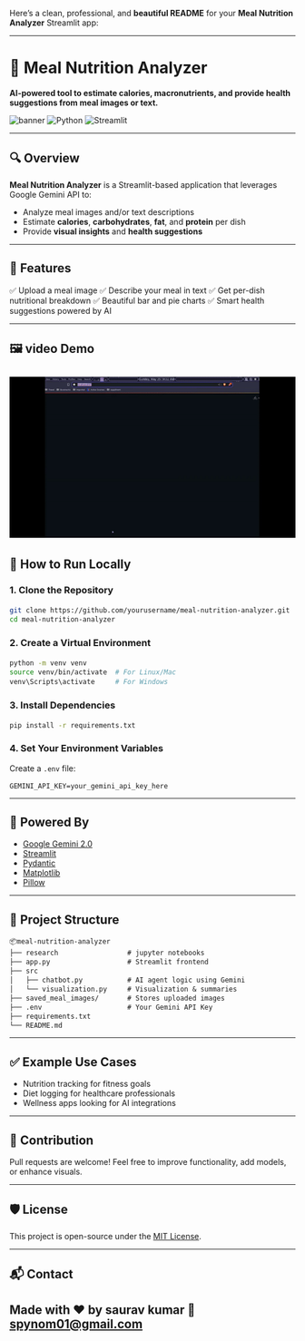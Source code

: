 Here’s a clean, professional, and **beautiful README** for your **Meal Nutrition Analyzer** Streamlit app:

---

# 🥗 Meal Nutrition Analyzer

**AI-powered tool to estimate calories, macronutrients, and provide health suggestions from meal images or text.**

![banner](https://img.shields.io/badge/Powered%20by-Gemini%202.0-blueviolet?style=flat-square) ![Python](https://img.shields.io/badge/Made%20with-Python%203.10-yellow?style=flat-square) ![Streamlit](https://img.shields.io/badge/UI-Streamlit-fd4f00?style=flat-square)

---

## 🔍 Overview

**Meal Nutrition Analyzer** is a Streamlit-based application that leverages Google Gemini API to:

* Analyze meal images and/or text descriptions
* Estimate **calories**, **carbohydrates**, **fat**, and **protein** per dish
* Provide **visual insights** and **health suggestions**

---

## 📸 Features

✅ Upload a meal image
✅ Describe your meal in text
✅ Get per-dish nutritional breakdown
✅ Beautiful bar and pie charts
✅ Smart health suggestions powered by AI

---

## 🖼️ video Demo
![Demo](demo.gif)
---

## 🚀 How to Run Locally

### 1. Clone the Repository

```bash
git clone https://github.com/yourusername/meal-nutrition-analyzer.git
cd meal-nutrition-analyzer
```

### 2. Create a Virtual Environment

```bash
python -m venv venv
source venv/bin/activate  # For Linux/Mac
venv\Scripts\activate     # For Windows
```

### 3. Install Dependencies

```bash
pip install -r requirements.txt
```

### 4. Set Your Environment Variables

Create a `.env` file:

```env
GEMINI_API_KEY=your_gemini_api_key_here
```

---

## 🧠 Powered By

* [Google Gemini 2.0](https://ai.google.dev/)
* [Streamlit](https://streamlit.io/)
* [Pydantic](https://docs.pydantic.dev/)
* [Matplotlib](https://matplotlib.org/)
* [Pillow](https://python-pillow.org/)

---

## 📁 Project Structure

```
📦meal-nutrition-analyzer
├── research                 # jupyter notebooks
├── app.py                   # Streamlit frontend
├── src
│   ├── chatbot.py           # AI agent logic using Gemini
│   └── visualization.py     # Visualization & summaries
├── saved_meal_images/       # Stores uploaded images
├── .env                     # Your Gemini API Key
├── requirements.txt
└── README.md
```

---

## ✅ Example Use Cases

* Nutrition tracking for fitness goals
* Diet logging for healthcare professionals
* Wellness apps looking for AI integrations

---

## 🙌 Contribution

Pull requests are welcome! Feel free to improve functionality, add models, or enhance visuals.

---

## 🛡️ License

This project is open-source under the [MIT License](LICENSE).

---

## 📬 Contact

Made with ❤️ by saurav kumar
📧 [spynom01@gmail.com](mailto:spynom01@gmail.com)
---
